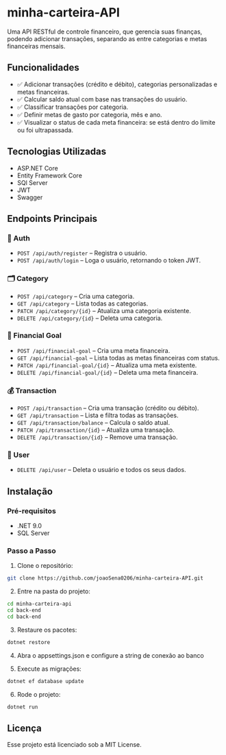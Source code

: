 # minha-carteira-API
Uma API RESTful de controle financeiro, que gerencia suas finanças, podendo adicionar transações, separando as entre categorias e metas financeiras mensais.

## Funcionalidades
- ✅ Adicionar transações (crédito e débito), categorias personalizadas e metas financeiras.
- ✅ Calcular saldo atual com base nas transações do usuário.
- ✅ Classificar transações por categoria.
- ✅ Definir metas de gasto por categoria, mês e ano.
- ✅ Visualizar o status de cada meta financeira: se está dentro do limite ou foi ultrapassada.

## Tecnologias Utilizadas
- ASP.NET Core
- Entity Framework Core
- SQl Server
- JWT
- Swagger

## Endpoints Principais
### 🔐 Auth
- `POST /api/auth/register` – Registra o usuário.
- `POST /api/auth/login` – Loga o usuário, retornando o token JWT.

### 🗂️ Category
- `POST /api/category` – Cria uma categoria.
- `GET /api/category` – Lista todas as categorias.
- `PATCH /api/category/{id}` – Atualiza uma categoria existente.
- `DELETE /api/category/{id}` – Deleta uma categoria.

### 🎯 Financial Goal
- `POST /api/financial-goal` – Cria uma meta financeira.
- `GET /api/financial-goal` – Lista todas as metas financeiras com status.
- `PATCH /api/financial-goal/{id}` – Atualiza uma meta existente.
- `DELETE /api/financial-goal/{id}` – Deleta uma meta financeira.

### 💰 Transaction
- `POST /api/transaction` – Cria uma transação (crédito ou débito).
- `GET /api/transaction` – Lista e filtra todas as transações.
- `GET /api/transaction/balance` – Calcula o saldo atual.
- `PATCH /api/transaction/{id}` – Atualiza uma transação.
- `DELETE /api/transaction/{id}` – Remove uma transação.

### 👤 User
- `DELETE /api/user` – Deleta o usuário e todos os seus dados.


## Instalação
### Pré-requisitos
- .NET 9.0
- SQL Server

### Passo a Passo
1. Clone o repositório:
```bash
git clone https://github.com/joaoSena0206/minha-carteira-API.git
```

2. Entre na pasta do projeto:
```bash
cd minha-carteira-api
cd back-end
cd back-end
```

3. Restaure os pacotes:
```bash
dotnet restore
```

4. Abra o appsettings.json e configure a string de conexão ao banco

5. Execute as migrações:
```bash
dotnet ef database update
```

6. Rode o projeto:
```bash
dotnet run
```

## Licença
Esse projeto está licenciado sob a MIT License.